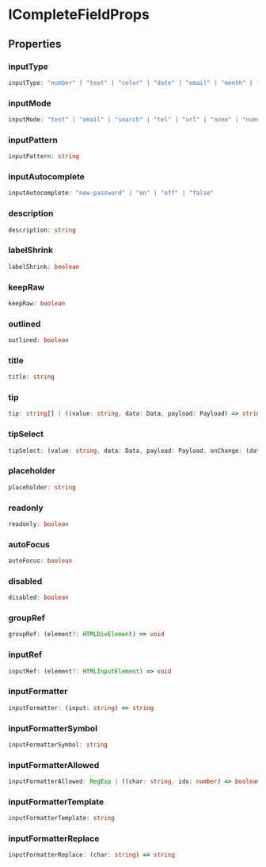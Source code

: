 # ICompleteFieldProps

## Properties

### inputType

```ts
inputType: "number" | "text" | "color" | "date" | "email" | "month" | "password" | "search" | "tel" | "time" | "url" | "week"
```

### inputMode

```ts
inputMode: "text" | "email" | "search" | "tel" | "url" | "none" | "numeric" | "decimal"
```

### inputPattern

```ts
inputPattern: string
```

### inputAutocomplete

```ts
inputAutocomplete: "new-password" | "on" | "off" | "false"
```

### description

```ts
description: string
```

### labelShrink

```ts
labelShrink: boolean
```

### keepRaw

```ts
keepRaw: boolean
```

### outlined

```ts
outlined: boolean
```

### title

```ts
title: string
```

### tip

```ts
tip: string[] | ((value: string, data: Data, payload: Payload) => string[] | Promise<string[]>)
```

### tipSelect

```ts
tipSelect: (value: string, data: Data, payload: Payload, onChange: (data: Data) => void) => void
```

### placeholder

```ts
placeholder: string
```

### readonly

```ts
readonly: boolean
```

### autoFocus

```ts
autoFocus: boolean
```

### disabled

```ts
disabled: boolean
```

### groupRef

```ts
groupRef: (element?: HTMLDivElement) => void
```

### inputRef

```ts
inputRef: (element?: HTMLInputElement) => void
```

### inputFormatter

```ts
inputFormatter: (input: string) => string
```

### inputFormatterSymbol

```ts
inputFormatterSymbol: string
```

### inputFormatterAllowed

```ts
inputFormatterAllowed: RegExp | ((char: string, idx: number) => boolean)
```

### inputFormatterTemplate

```ts
inputFormatterTemplate: string
```

### inputFormatterReplace

```ts
inputFormatterReplace: (char: string) => string
```
